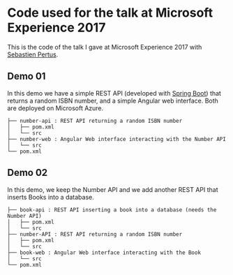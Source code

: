 # Code used for the talk at Microsoft Experience 2017

This is the code of the talk I gave at Microsoft Experience 2017 with [Sebastien Pertus](https://twitter.com/sebastienpertus).

## Demo 01

In this demo we have a simple REST API (developed with [Spring Boot](https://projects.spring.io/spring-boot/)) that returns a random ISBN number, and a simple Angular web interface. Both are deployed on Microsoft Azure.

```
├── number-api : REST API returning a random ISBN number
│   ├── pom.xml
│   └── src
├── number-web : Angular Web interface interacting with the Number API
│   └── src
└── pom.xml
```

## Demo 02

In this demo, we keep the Number API and we add another REST API that inserts Books into a database. 

```
├── book-api : REST API inserting a book into a database (needs the Number API)
│   ├── pom.xml
│   └── src
├── number-API : REST API returning a random ISBN number
│   ├── pom.xml
│   └── src
├── book-web : Angular Web interface interacting with the Book
│   └── src
└── pom.xml
```
